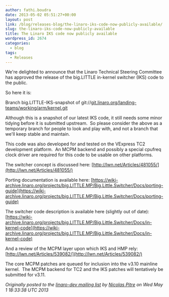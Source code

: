 ```yaml
---
author: fathi.boudra
date: 2013-05-02 05:51:27+00:00
layout: post
link: /blog/releases-blog/the-linaro-iks-code-now-publicly-available/
slug: the-linaro-iks-code-now-publicly-available
title: The Linaro IKS code now publicly available
wordpress_id: 2674
categories:
  - blog
tags:
  - Releases
---
```


We're delighted to announce that the Linaro Technical Steering Committee
has approved the release of the big.LITTLE in-kernel switcher (IKS) code
to the public.

So here it is:

Branch big.LITTLE-IKS-snapshot of
git://[git.linaro.org/landing-teams/working/arm/kernel.git](http://git.linaro.org/landing-teams/working/arm/kernel.git)

Although this is a snapshot of our latest IKS code, it still needs some
minor tidying before it is submitted upstream.  So please consider the
above as a temporary branch for people to look and play with, and not a
branch that we'll keep stable and maintain.

This code was also developed for and tested on the VExpress TC2
development platform.  An MCPM backend and possibly a special cpufreq
clock driver are required for this code to be usable on other platforms.

The switcher concept is discussed here:
[http://lwn.net/Articles/481055/](http://lwn.net/Articles/481055/)

Porting documentation is available here:
[https://wiki-archive.linaro.org/projects/big.LITTLE.MP/Big.Little.Switcher/Docs/porting-guide](https://wiki-archive.linaro.org/projects/big.LITTLE.MP/Big.Little.Switcher/Docs/porting-guide)

The switcher code description is available here (slightly out of date):
[https://wiki-archive.linaro.org/projects/big.LITTLE.MP/Big.Little.Switcher/Docs/in-kernel-code](https://wiki-archive.linaro.org/projects/big.LITTLE.MP/Big.Little.Switcher/Docs/in-kernel-code)

And a review of the MCPM layer upon which IKS and HMP rely:
[http://lwn.net/Articles/539082/](http://lwn.net/Articles/539082/)

The core MCPM patches are queued for inclusion into the v3.10 mainline
kernel.  The MCPM backend for TC2 and the IKS patches will tentatively
be submitted for v3.11.

_Originally posted to the [linaro-dev mailing list](http://lists.linaro.org/pipermail/linaro-dev/2013-May/015882.html) by [Nicolas Pitre](/about/) on Wed May 1 18:33:38 UTC 2013_
